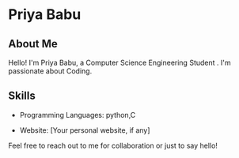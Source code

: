 # Priya Babu

## About Me

Hello! I'm Priya Babu, a Computer Science Engineering Student . I'm passionate about Coding. 

## Skills

- Programming Languages: python,C



- Website: [Your personal website, if any]

Feel free to reach out to me for collaboration or just to say hello!
